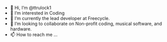 - 👋 Hi, I’m @ttrulock1
- 👀 I’m interested in Coding
- 🌱 I’m currently the lead developer at Freecycle.
- 💞️ I’m looking to collaborate on Non-profit coding, musical software, and hardware.
- 📫 How to reach me ...

<!---
ttrulock1/ttrulock1 is a ✨ special ✨ repository because its `README.md` (this file) appears on your GitHub profile.
You can click the Preview link to take a look at your changes.
--->

